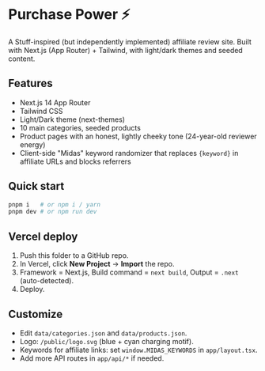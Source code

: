 
# Purchase Power ⚡

A Stuff-inspired (but independently implemented) affiliate review site. Built with Next.js (App Router) + Tailwind, with light/dark themes and seeded content.

## Features
- Next.js 14 App Router
- Tailwind CSS
- Light/Dark theme (next-themes)
- 10 main categories, seeded products
- Product pages with an honest, lightly cheeky tone (24-year-old reviewer energy)
- Client-side "Midas" keyword randomizer that replaces `{keyword}` in affiliate URLs and blocks referrers

## Quick start
```bash
pnpm i   # or npm i / yarn
pnpm dev # or npm run dev
```

## Vercel deploy
1. Push this folder to a GitHub repo.
2. In Vercel, click **New Project** → **Import** the repo.
3. Framework = Next.js, Build command = `next build`, Output = `.next` (auto-detected).
4. Deploy.

## Customize
- Edit `data/categories.json` and `data/products.json`.
- Logo: `/public/logo.svg` (blue + cyan charging motif).
- Keywords for affiliate links: set `window.MIDAS_KEYWORDS` in `app/layout.tsx`.
- Add more API routes in `app/api/*` if needed.
